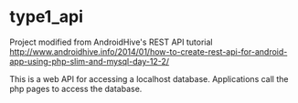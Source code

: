 # type1_api
Project modified from AndroidHive's REST API tutorial
http://www.androidhive.info/2014/01/how-to-create-rest-api-for-android-app-using-php-slim-and-mysql-day-12-2/

This is a web API for accessing a localhost database.
Applications call the php pages to access the database.
